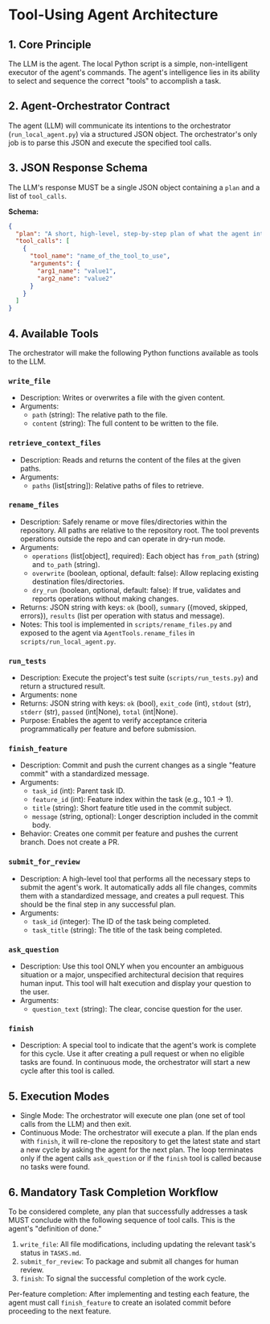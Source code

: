 # Tool-Using Agent Architecture

## 1. Core Principle
The LLM is the agent. The local Python script is a simple, non-intelligent executor of the agent's commands. The agent's intelligence lies in its ability to select and sequence the correct "tools" to accomplish a task.

## 2. Agent-Orchestrator Contract
The agent (LLM) will communicate its intentions to the orchestrator (`run_local_agent.py`) via a structured JSON object. The orchestrator's only job is to parse this JSON and execute the specified tool calls.

## 3. JSON Response Schema
The LLM's response MUST be a single JSON object containing a `plan` and a list of `tool_calls`.

**Schema:**
```json
{
  "plan": "A short, high-level, step-by-step plan of what the agent intends to do.",
  "tool_calls": [
    {
      "tool_name": "name_of_the_tool_to_use",
      "arguments": {
        "arg1_name": "value1",
        "arg2_name": "value2"
      }
    }
  ]
}
```

## 4. Available Tools
The orchestrator will make the following Python functions available as tools to the LLM.

### `write_file`
-  Description: Writes or overwrites a file with the given content.
-  Arguments:
   -  `path` (string): The relative path to the file.
   -  `content` (string): The full content to be written to the file.

### `retrieve_context_files`
-  Description: Reads and returns the content of the files at the given paths.
-  Arguments:
   -  `paths` (list[string]): Relative paths of files to retrieve.

### `rename_files`
-  Description: Safely rename or move files/directories within the repository. All paths are relative to the repository root. The tool prevents operations outside the repo and can operate in dry-run mode.
-  Arguments:
   -  `operations` (list[object], required): Each object has `from_path` (string) and `to_path` (string).
   -  `overwrite` (boolean, optional, default: false): Allow replacing existing destination files/directories.
   -  `dry_run` (boolean, optional, default: false): If true, validates and reports operations without making changes.
-  Returns: JSON string with keys: `ok` (bool), `summary` ({moved, skipped, errors}), `results` (list per operation with status and message).
-  Notes: This tool is implemented in `scripts/rename_files.py` and exposed to the agent via `AgentTools.rename_files` in `scripts/run_local_agent.py`.

### `run_tests`
-  Description: Execute the project's test suite (`scripts/run_tests.py`) and return a structured result.
-  Arguments: none
-  Returns: JSON string with keys: `ok` (bool), `exit_code` (int), `stdout` (str), `stderr` (str), `passed` (int|None), `total` (int|None).
-  Purpose: Enables the agent to verify acceptance criteria programmatically per feature and before submission.

### `finish_feature`
-  Description: Commit and push the current changes as a single "feature commit" with a standardized message.
-  Arguments:
   -  `task_id` (int): Parent task ID.
   -  `feature_id` (int): Feature index within the task (e.g., 10.1 -> 1).
   -  `title` (string): Short feature title used in the commit subject.
   -  `message` (string, optional): Longer description included in the commit body.
-  Behavior: Creates one commit per feature and pushes the current branch. Does not create a PR.

### `submit_for_review`
-  Description: A high-level tool that performs all the necessary steps to submit the agent's work. It automatically adds all file changes, commits them with a standardized message, and creates a pull request. This should be the final step in any successful plan.
-  Arguments:
   -  `task_id` (integer): The ID of the task being completed.
   -  `task_title` (string): The title of the task being completed.

### `ask_question`
-  Description: Use this tool ONLY when you encounter an ambiguous situation or a major, unspecified architectural decision that requires human input. This tool will halt execution and display your question to the user.
-  Arguments:
   -  `question_text` (string): The clear, concise question for the user.

### `finish`
-  Description: A special tool to indicate that the agent's work is complete for this cycle. Use it after creating a pull request or when no eligible tasks are found. In continuous mode, the orchestrator will start a new cycle after this tool is called.

## 5. Execution Modes
-  Single Mode: The orchestrator will execute one plan (one set of tool calls from the LLM) and then exit.
-  Continuous Mode: The orchestrator will execute a plan. If the plan ends with `finish`, it will re-clone the repository to get the latest state and start a new cycle by asking the agent for the next plan. The loop terminates only if the agent calls `ask_question` or if the `finish` tool is called because no tasks were found.

## 6. Mandatory Task Completion Workflow
To be considered complete, any plan that successfully addresses a task MUST conclude with the following sequence of tool calls. This is the agent's "definition of done."

1.  `write_file`: All file modifications, including updating the relevant task's status in `TASKS.md`.
2.  `submit_for_review`: To package and submit all changes for human review.
3.  `finish`: To signal the successful completion of the work cycle.

Per-feature completion: After implementing and testing each feature, the agent must call `finish_feature` to create an isolated commit before proceeding to the next feature.
